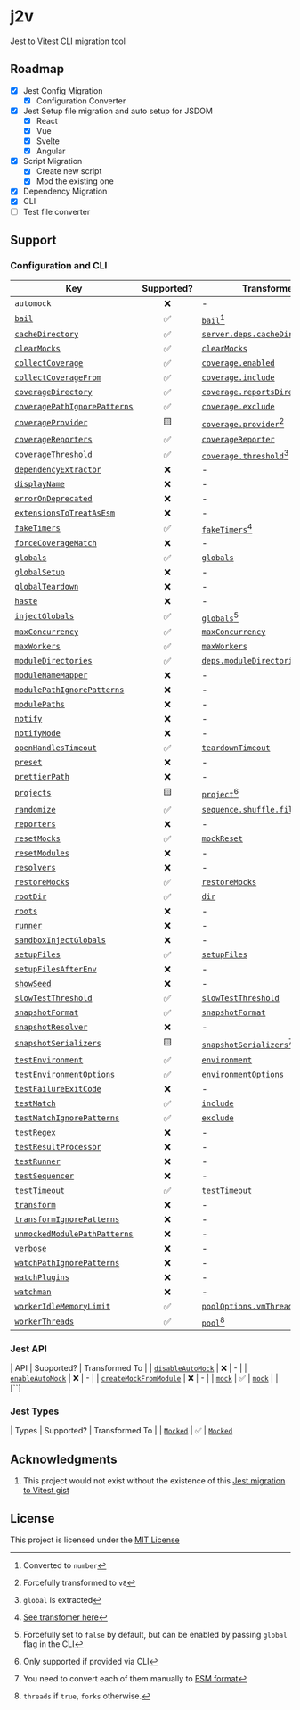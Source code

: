 # j2v

Jest to Vitest CLI migration tool

## Roadmap

- [x] Jest Config Migration
  - [x] Configuration Converter
- [x] Jest Setup file migration and auto setup for JSDOM
  - [x] React
  - [x] Vue
  - [x] Svelte
  - [x] Angular
- [x] Script Migration
  - [x] Create new script
  - [x] Mod the existing one
- [x] Dependency Migration
- [x] CLI
- [ ] Test file converter

## Support

### Configuration and CLI

| Key | Supported? | Transformed To |
| --- | :--------: | -------------- |
| `automock` | ❌ | - |
| [`bail`](https://jestjs.io/docs/configuration#bail-number--boolean) | ✅ | [`bail`](https://vitest.dev/config/#bail)[^1] |
| [`cacheDirectory`](https://jestjs.io/docs/configuration#cachedirectory-string) | ✅ | [`server.deps.cacheDir`](https://vitest.dev/config/#server-deps-cachedir) |
| [`clearMocks`](https://jestjs.io/docs/configuration#clearmocks-boolean) | ✅ | [`clearMocks`](https://vitest.dev/config/#clearmocks) |
| [`collectCoverage`](https://jestjs.io/docs/configuration#collectcoverage-boolean) | ✅ | [`coverage.enabled`](https://vitest.dev/config/#coverage-enabled) |
| [`collectCoverageFrom`](https://jestjs.io/docs/configuration#collectcoveragefrom-array) | ✅ | [`coverage.include`](https://vitest.dev/config/#coverage-include) |
| [`coverageDirectory`](https://jestjs.io/docs/configuration#coveragedirectory-string) | ✅ | [`coverage.reportsDirectory`](https://vitest.dev/config/#coverage-reportsdirectory) |
| [`coveragePathIgnorePatterns`](https://jestjs.io/docs/configuration#coveragepathignorepatterns-arraystring) | ✅ | [`coverage.exclude`](https://vitest.dev/config/#coverage-exclude) |
| [`coverageProvider`](https://jestjs.io/docs/configuration#coverageprovider-string) | 🟨 | [`coverage.provider`](https://vitest.dev/config/#coverage-provider)[^2] |
| [`coverageReporters`](https://vitest.dev/config/#coverage-provider) | ✅ | [`coverageReporter`](https://vitest.dev/config/#coverage-reporter) |
| [`coverageThreshold`](https://jestjs.io/docs/configuration#coveragethreshold-object) | ✅ | [`coverage.threshold`](https://vitest.dev/config/#coverage-thresholds)[^3] |
| [`dependencyExtractor`](https://jestjs.io/docs/configuration#dependencyextractor-string) | ❌ | - |
| [`displayName`](https://jestjs.io/docs/configuration#displayname-string-object) | ❌ | - |
| [`errorOnDeprecated`](https://jestjs.io/docs/configuration#errorondeprecated-boolean) | ❌ | - |
| [`extensionsToTreatAsEsm`](https://jestjs.io/docs/configuration#extensionstotreatasesm-arraystring) | ❌ | - |
| [`fakeTimers`](https://jestjs.io/docs/configuration#faketimers-object) | ✅ | [`fakeTimers`](https://vitest.dev/config/#faketimers)[^4] |
| [`forceCoverageMatch`](https://jestjs.io/docs/configuration#forcecoveragematch-arraystring) | ❌ | - |
| [`globals`](https://jestjs.io/docs/configuration#globals-object) | ✅ | [`globals`](https://vitest.dev/config/#globals) |
| [`globalSetup`](https://jestjs.io/docs/configuration#globalsetup-string) | ❌ | - |
| [`globalTeardown`](https://jestjs.io/docs/configuration#globalteardown-string) | ❌ | - |
| [`haste`](https://jestjs.io/docs/configuration#haste-object) | ❌ | - |
| [`injectGlobals`](https://jestjs.io/docs/configuration#injectglobals-boolean) | ✅ | [`globals`](https://vitest.dev/config/#globals)[^5] |
| [`maxConcurrency`](https://jestjs.io/docs/configuration#maxconcurrency-number) | ✅ | [`maxConcurrency`](https://vitest.dev/config/#maxconcurrency) |
| [`maxWorkers`](https://jestjs.io/docs/configuration#maxworkers-number--string) | ✅ | [`maxWorkers`](https://vitest.dev/config/#maxworkers) |
| [`moduleDirectories`](https://jestjs.io/docs/configuration#moduledirectories-arraystring) | ✅ | [`deps.moduleDirectories`](https://vitest.dev/config/#deps-moduledirectories) |
| [`moduleNameMapper`](https://jestjs.io/docs/configuration#modulenamemapper-objectstring-string--arraystring) | ❌ | - |
| [`modulePathIgnorePatterns`](https://jestjs.io/docs/configuration#modulepathignorepatterns-arraystring) | ❌ | - |
| [`modulePaths`](https://jestjs.io/docs/configuration#modulepaths-arraystring) | ❌ | - |
| [`notify`](https://jestjs.io/docs/configuration#notify-boolean) | ❌ | - |
| [`notifyMode`](https://jestjs.io/docs/configuration#notifymode-string) | ❌ | - |
| [`openHandlesTimeout`](https://jestjs.io/docs/configuration#openhandlestimeout-number) | ✅ | [`teardownTimeout`](https://vitest.dev/config/#teardowntimeout) |
| [`preset`](https://jestjs.io/docs/configuration#preset-string) | ❌ | - |
| [`prettierPath`](https://jestjs.io/docs/configuration#prettierpath-string) | ❌ | - |
| [`projects`](https://jestjs.io/docs/configuration#projects-arraystring--projectconfig) | 🟨 | [`project`](https://vitest.dev/guide/cli.html#project)[^6] |
| [`randomize`](https://jestjs.io/docs/configuration#randomize-boolean) | ✅ | [`sequence.shuffle.files`](https://vitest.dev/config/#sequence-shuffle-files) |
| [`reporters`](https://jestjs.io/docs/configuration#reporters-arraymodulename--modulename-options) | ❌ | - |
| [`resetMocks`](https://jestjs.io/docs/configuration#resetmocks-boolean) | ✅ | [`mockReset`](https://vitest.dev/config/#mockreset) |
| [`resetModules`](https://jestjs.io/docs/configuration#resetmodules-boolean) | ❌ | - |
| [`resolvers`](https://jestjs.io/docs/configuration#resolver-string) | ❌ | - |
| [`restoreMocks`](https://jestjs.io/docs/configuration#restoremocks-boolean) | ✅ | [`restoreMocks`](https://jestjs.io/docs/configuration#restoremocks-boolean) |
| [`rootDir`](https://jestjs.io/docs/configuration#rootdir-string) | ✅ | [`dir`](https://vitest.dev/config/#dir) |
| [`roots`](https://jestjs.io/docs/configuration#roots-arraystring) | ❌ | - |
| [`runner`](https://jestjs.io/docs/configuration#runner-string) | ❌ | - |
| [`sandboxInjectGlobals`](https://jestjs.io/docs/configuration#sandboxinjectedglobals-arraystring) | ❌ | - |
| [`setupFiles`](https://jestjs.io/docs/configuration#setupfiles-array) | ✅ | [`setupFiles`](https://vitest.dev/config/#setupfiles) |
| [`setupFilesAfterEnv`](https://jestjs.io/docs/configuration#setupfilesafterenv-array) | ❌ | - |
| [`showSeed`](https://jestjs.io/docs/configuration#showseed-boolean) | ❌ | - |
| [`slowTestThreshold`](https://jestjs.io/docs/configuration#slowtestthreshold-number) | ✅ | [`slowTestThreshold`](https://vitest.dev/config/#slowtestthreshold) |
| [`snapshotFormat`](https://jestjs.io/docs/configuration#snapshotformat-object) | ✅ | [`snapshotFormat`](https://jestjs.io/docs/configuration#snapshotformat-object) |
| [`snapshotResolver`](https://jestjs.io/docs/configuration#snapshotresolver-string) | ❌ | - |
| [`snapshotSerializers`](https://jestjs.io/docs/configuration#snapshotserializers-arraystring) | 🟨 | [`snapshotSerializers`](https://vitest.dev/config/#snapshotserializers)[^7] |
| [`testEnvironment`](https://jestjs.io/docs/configuration#testenvironment-string) | ✅ | [`environment`](https://vitest.dev/config/#environment) |
| [`testEnvironmentOptions`](https://jestjs.io/docs/configuration#testenvironmentoptions-object) | ✅ | [`environmentOptions`](https://vitest.dev/config/#environmentoptions) |
| [`testFailureExitCode`](https://jestjs.io/docs/configuration#testfailureexitcode-number) | ❌ | - |
| [`testMatch`](https://jestjs.io/docs/configuration#testmatch-arraystring) | ✅ | [`include`](https://vitest.dev/config/#include) |
| [`testMatchIgnorePatterns`](https://jestjs.io/docs/configuration#testpathignorepatterns-arraystring) | ✅ | [`exclude`](https://vitest.dev/config/#exclude) |
| [`testRegex`](https://jestjs.io/docs/configuration#testregex-string--arraystring) | ❌ | - |
| [`testResultProcessor`](https://jestjs.io/docs/configuration#testresultsprocessor-string) | ❌ | - |
| [`testRunner`](https://jestjs.io/docs/configuration#testrunner-string) | ❌ | - |
| [`testSequencer`](https://jestjs.io/docs/configuration#testsequencer-string) | ❌ | - |
| [`testTimeout`](https://jestjs.io/docs/configuration#testtimeout-number) | ✅ | [`testTimeout`](https://vitest.dev/config/#testtimeout) |
| [`transform`](https://jestjs.io/docs/configuration#transform-objectstring-pathtotransformer--pathtotransformer-object) | ❌ | - |
| [`transformIgnorePatterns`](https://jestjs.io/docs/configuration#transformignorepatterns-arraystring) | ❌ | - |
| [`unmockedModulePathPatterns`](https://jestjs.io/docs/configuration#unmockedmodulepathpatterns-arraystring) | ❌ | - |
| [`verbose`](https://jestjs.io/docs/configuration#verbose-boolean) | ❌ | - |
| [`watchPathIgnorePatterns`](https://jestjs.io/docs/configuration#watchpathignorepatterns-arraystring) | ❌ | - |
| [`watchPlugins`](https://jestjs.io/docs/configuration#watchplugins-arraystring--string-object) | ❌ | - |
| [`watchman`](https://jestjs.io/docs/configuration#watchman-boolean) | ❌ | - |
| [`workerIdleMemoryLimit`](https://jestjs.io/docs/configuration#workeridlememorylimit-numberstring) | ✅ | [`poolOptions.vmThreads.memoryLimit`](https://vitest.dev/config/#pooloptions-vmthreads-memorylimit) |
| [`workerThreads`](https://jestjs.io/docs/configuration#workerthreads) | ✅ | [`pool`](https://vitest.dev/config/#pool)[^8] |

[^1]: Converted to `number`
[^2]: Forcefully transformed to `v8`
[^3]: `global` is extracted
[^4]: [See transfomer here](./src/mapper.ts)
[^5]: Forcefully set to `false` by default, but can be enabled by passing `global` flag in the CLI
[^6]: Only supported if provided via CLI
[^7]: You need to convert each of them manually to [ESM format](https://vitest.dev/guide/snapshot#custom-serializer)
[^8]: `threads` if `true`, `forks` otherwise.

### Jest API

| API | Supported? | Transformed To |
| [`disableAutoMock`](https://jestjs.io/docs/jest-object#jestdisableautomock) | ❌ | - |
| [`enableAutoMock`](https://jestjs.io/docs/jest-object#jestenableautomock) | ❌ | - |
| [`createMockFromModule`](https://jestjs.io/docs/jest-object#jestcreatemockfrommodulemodulename) | ❌ | - |
| [`mock`](https://jestjs.io/docs/jest-object#jestmockmodulename-factory-options) | ✅ | [`mock`](https://vitest.dev/api/vi.html#vi-mock) |
| [``]

### Jest Types

| Types | Supported? | Transformed To |
| [`Mocked`](https://jestjs.io/docs/jest-object#jestmockedsource) | ✅ | [`Mocked`]()

## Acknowledgments

1. This project would not exist without the existence of this [Jest migration to Vitest gist](https://gist.github.com/wojtekmaj/6defa1f358daae28bd52b7b6dbeb7ab6)

## License

This project is licensed under the [MIT License](./LICENSE)
